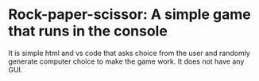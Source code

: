 # Rock-paper-scissor: A simple game that runs in the console

It is simple html and vs code that asks choice from the user and randomly generate computer choice to make the game work. It does not have any GUI.
